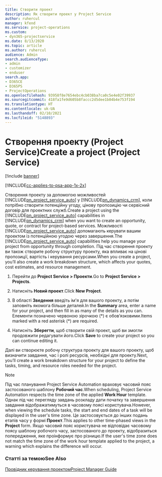 ```yaml
---
title: Створити проект
description: Як створити проект у Project Service
author: ruhercul
manager: kfend
ms.service: project-operations
ms.custom:
- dyn365-projectservice
ms.date: 8/13/2020
ms.topic: article
ms.author: ruhercul
audience: Admin
search.audienceType:
- admin
- customizer
- enduser
search.app:
- D365CE
- D365PS
- ProjectOperations
ms.openlocfilehash: 93958f8e7654ebc4cb038ba7ca0c5e4e02f39937
ms.sourcegitcommit: 418fa1fe9d605b8faccc2d5dee1b04b4e753f194
ms.translationtype: HT
ms.contentlocale: uk-UA
ms.lasthandoff: 02/10/2021
ms.locfileid: "5148893"
---
```

# <a name="create-a-project-project-service"></a><span data-ttu-id="10c46-103">Створення проекту (Project Service)</span><span class="sxs-lookup"><span data-stu-id="10c46-103">Create a project (Project Service)</span></span>

[!include [banner](../includes/psa-now-project-operations.md)]

[!INCLUDE[cc-applies-to-psa-app-1x-2x](../includes/cc-applies-to-psa-app-1x-2x.md)]

<span data-ttu-id="10c46-104">Створення проекту за допомогою можливостей [!INCLUDE[pn_project_service_auto](../includes/pn-project-service-auto.md)] у [!INCLUDE[pn_dynamics_crm](../includes/pn-dynamics-crm.md)], коли потрібно створити потенційну угоду, цінову пропозицію чи сервісний договір для проектних служб.</span><span class="sxs-lookup"><span data-stu-id="10c46-104">Create a project using the [!INCLUDE[pn_project_service_auto](../includes/pn-project-service-auto.md)] capabilities in [!INCLUDE[pn_dynamics_crm](../includes/pn-dynamics-crm.md)] when you want to create an opportunity, quote, or contract for project-based services.</span></span> <span data-ttu-id="10c46-105">Можливості [!INCLUDE[pn_project_service_auto](../includes/pn-project-service-auto.md)] допомагають керувати вашим проектом із потенційною угодою через завершення.</span><span class="sxs-lookup"><span data-stu-id="10c46-105">The [!INCLUDE[pn_project_service_auto](../includes/pn-project-service-auto.md)] capabilities help you manage your project from opportunity through completion.</span></span> <span data-ttu-id="10c46-106">Під час створення проекту ви також створите робочу структуру проекту, яка впливає на цінові пропозиції, вартість і керування ресурсами.</span><span class="sxs-lookup"><span data-stu-id="10c46-106">When you create a project, you’ll also create a work breakdown structure, which affects your quotes, cost estimates, and resource management.</span></span>  
  
1.  <span data-ttu-id="10c46-107">Перейти до **Project Service > Проекти**.</span><span class="sxs-lookup"><span data-stu-id="10c46-107">Go to **Project Service > Projects**.</span></span>  
  
2.  <span data-ttu-id="10c46-108">Натисніть **Новий проект**.</span><span class="sxs-lookup"><span data-stu-id="10c46-108">Click **New Project**.</span></span>  
  
3.  <span data-ttu-id="10c46-109">В області **Зведення** введіть ім'я для вашого проекту, а потім заповніть якомога більше деталей.</span><span class="sxs-lookup"><span data-stu-id="10c46-109">In the **Summary** area, enter a name for your project, and then fill in as many of the details as you can.</span></span> <span data-ttu-id="10c46-110">Елементи позначено червоною зірочкою (\*) є обов’язковими.</span><span class="sxs-lookup"><span data-stu-id="10c46-110">Items marked with a red asterisk (\*) are required.</span></span>  
  
4.  <span data-ttu-id="10c46-111">Натисніть **Зберегти**, щоб створити свій проект, щоб ви змогли продовжити редагувати його.</span><span class="sxs-lookup"><span data-stu-id="10c46-111">Click **Save** to create your project so you can continue editing it.</span></span>  
  
<span data-ttu-id="10c46-112">Далі ви створюєте робочу структура проекту для вашого проекту, щоб визначити завдання, час і ролі ресурсів, необхідні для проекту.</span><span class="sxs-lookup"><span data-stu-id="10c46-112">Next, you’ll create a work breakdown structure for your project to define the tasks, timing, and resource roles needed for the project.</span></span>  

> [!NOTE]
> <span data-ttu-id="10c46-113">Під час планування Project Service Automation враховує часовий пояс застосованого шаблону **Робочий час**.</span><span class="sxs-lookup"><span data-stu-id="10c46-113">When scheduling, Project Service Automation respects the time zone of the applied **Work Hour** template.</span></span> <span data-ttu-id="10c46-114">Однак під час перегляду завдань розкладу дати початку та завершення завдання відображатимуться в часовому поясі користувача.</span><span class="sxs-lookup"><span data-stu-id="10c46-114">However, when viewing the schedule tasks, the start and end dates of a task will be displayed in the user's time zone.</span></span> <span data-ttu-id="10c46-115">Це застосовується до інших подань етапів часу у формі **Проект**.</span><span class="sxs-lookup"><span data-stu-id="10c46-115">This applies to other time-phased views in the **Project** form.</span></span> <span data-ttu-id="10c46-116">Якщо часовий пояс користувача не відповідає часовому поясу шаблону робочого часу, застосованого до проекту, відобразиться попередження, яке проінформує про різницю.</span><span class="sxs-lookup"><span data-stu-id="10c46-116">If the user's time zone does not match the time zone of the work hour template applied to the project, a warning which explains the difference will occur.</span></span> 
  
### <a name="see-also"></a><span data-ttu-id="10c46-117">Статті за темою</span><span class="sxs-lookup"><span data-stu-id="10c46-117">See Also</span></span>  
 [<span data-ttu-id="10c46-118">Провідник керування проектом</span><span class="sxs-lookup"><span data-stu-id="10c46-118">Project Manager Guide</span></span>](../psa/project-manager-guide.md)
